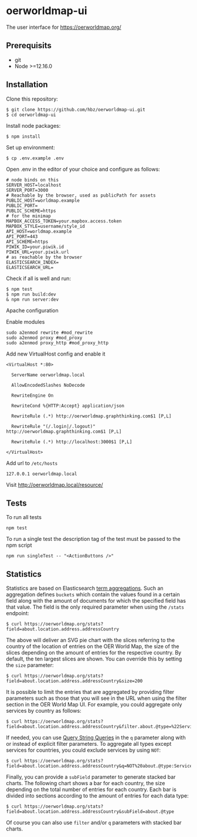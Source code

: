 # oerworldmap-ui
The user interface for https://oerworldmap.org/

## Prerequisits

- git
- Node >=12.16.0

## Installation

Clone this repository:
```
$ git clone https://github.com/hbz/oerworldmap-ui.git
$ cd oerworldmap-ui
```

Install node packages:
```
$ npm install
```

Set up environment:
```
$ cp .env.example .env
```
Open .env in the editor of your choice and configure as follows:
```
# node binds on this
SERVER_HOST=localhost
SERVER_PORT=3000
# Reachable by the browser, used as publicPath for assets
PUBLIC_HOST=worldmap.example
PUBLIC_PORT=
PUBLIC_SCHEME=https
# for the minimap
MAPBOX_ACCESS_TOKEN=your.mapbox.access.token
MAPBOX_STYLE=username/style_id
API_HOST=worldmap.example
API_PORT=443
API_SCHEME=https
PIWIK_ID=your.piwik.id
PIWIK_URL=your.piwik.url
# as reachable by the browser
ELASTICSEARCH_INDEX=
ELASTICSEARCH_URL=
```

Check if all is well and run:
```
$ npm test
$ npm run build:dev
& npm run server:dev
```

Apache configuration

Enable modules
```
sudo a2enmod rewrite #mod_rewrite
sudo a2enmod proxy #mod_proxy
sudo a2enmod proxy_http #mod_proxy_http
```

Add new VirtualHost config and enable it
```
<VirtualHost *:80>

  ServerName oerworldmap.local

  AllowEncodedSlashes NoDecode

  RewriteEngine On

  RewriteCond %{HTTP:Accept} application/json

  RewriteRule (.*) http://oerworldmap.graphthinking.com$1 [P,L]

  RewriteRule "(/.login|/.logout)" http://oerworldmap.graphthinking.com$1 [P,L]

  RewriteRule (.*) http://localhost:3000$1 [P,L]

</VirtualHost>
```

Add url to `/etc/hosts`

```
127.0.0.1 oerworldmap.local
```

Visit http://oerworldmap.local/resource/


## Tests

To run all tests

```
npm test
```

To run a single test the description tag of the test must be passed to the npm script

```
npm run singleTest -- "<ActionButtons />"
```

## Statistics

Statistics are based on Elasticsearch [term aggregations](https://www.elastic.co/guide/en/elasticsearch/reference/6.2/search-aggregations-bucket-terms-aggregation.html). Such an aggregation defines `buckets` which contain the values found in a certain field along with the amount of documents for which the specified field has that value. The field is the only required parameter when using the `/stats` endpoint:

    $ curl https://oerworldmap.org/stats?field=about.location.address.addressCountry

The above will deliver an SVG pie chart with the slices referring to the country of the location of entries on the OER World Map, the size of the slices depending on the amount of entries for the respective country. By default, the ten largest slices are shown. You can override this by setting the `size` parameter:

    $ curl https://oerworldmap.org/stats?field=about.location.address.addressCountry&size=200

It is possible to limit the entries that are aggregated by providing filter parameters such as those that you will see in the URL when using the filter section in the OER World Map UI. For example, you could aggregate only services by country as follows:

    $ curl https://oerworldmap.org/stats?field=about.location.address.addressCountry&filter.about.@type=%22Service%22

If needed, you can use [Query String Queries](https://www.elastic.co/guide/en/elasticsearch/reference/6.2/query-dsl-query-string-query.html) in the `q` parameter along with or instead of explicit filter parameters. To aggregate all types except services for countries, you could exclude services by using `NOT`:

    $ curl https://oerworldmap.org/stats?field=about.location.address.addressCountry&q=NOT%20about.@type:Service

Finally, you can provide a `subField` parameter to generate stacked bar charts. The following chart shows a bar for each country, the size depending on the total number of entries for each country. Each bar is divided into sections according to the amount of entries for each data type:

    $ curl https://oerworldmap.org/stats?field=about.location.address.addressCountry&subField=about.@type

Of course you can also use `filter` and/or `q` parameters with stacked bar charts.
